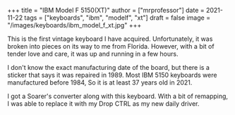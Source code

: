 +++
title = "IBM Model F 5150(XT)"
author = ["mrprofessor"]
date = 2021-11-22
tags = ["keyboards", "ibm", "modelf", "xt"]
draft = false
image = "/images/keyboards/ibm_model_f_xt.jpg"
+++

This is the first vintage keyboard I have acquired. Unfortunately, it was broken
into pieces on its way to me from Florida. However, with a bit of tender love and
care, it was up and running in a few hours.

I don't know the exact manufacturing date of the board, but there is a sticker
that says it was repaired in 1989. Most IBM 5150 keyboards were manufactured
before 1984, So it is at least 37 years old in 2021.

I got a Soarer's converter along with this keyboard. With a bit of remapping, I
was able to replace it with my Drop CTRL as my new daily driver.
